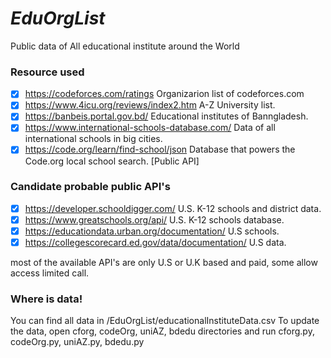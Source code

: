 # *EduOrgList*
Public data of All educational institute around the World

### Resource used

* [x] https://codeforces.com/ratings Organizarion list of codeforces.com
* [x] https://www.4icu.org/reviews/index2.htm A-Z University list.
* [x] https://banbeis.portal.gov.bd/ Educational institutes of Banngladesh.
* [x] https://www.international-schools-database.com/ Data of all international schools in big cities.
* [x] https://code.org/learn/find-school/json Database that powers the Code.org local school search. [Public API]

### Candidate probable public API's

* [x] https://developer.schooldigger.com/ U.S. K-12 schools and district data.
* [x] https://www.greatschools.org/api/ U.S. K-12 schools database.
* [x] https://educationdata.urban.org/documentation/ U.S schools.
* [x] https://collegescorecard.ed.gov/data/documentation/ U.S data.

most of the available API's are only U.S or U.K based and paid, some allow access limited call.

### Where is data!

You can find all data in /EduOrgList/educationalInstituteData.csv
To update the data, open cforg, codeOrg, uniAZ, bdedu directories and run cforg.py, codeOrg.py, uniAZ.py, bdedu.py
